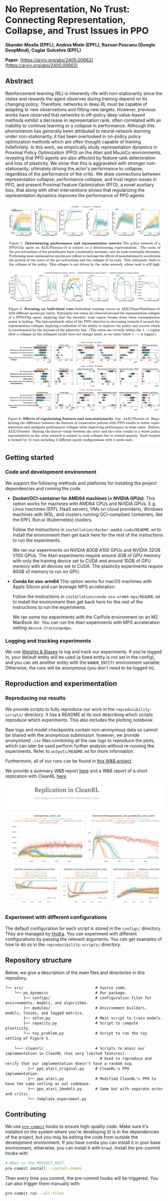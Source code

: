 # No Representation, No Trust: Connecting Representation, Collapse, and Trust Issues in PPO

**Skander Moalla (EPFL), Andrea Miele (EPFL), Razvan Pascanu (Google DeepMind), Caglar Gulcehre (EPFL)**

**Paper**: [https://arxiv.org/abs/2405.00662](https://arxiv.org/abs/2405.00662)

## Abstract

Reinforcement learning (RL) is inherently rife with non-stationarity since the states and rewards the agent observes during training depend on its changing policy.
Therefore, networks in deep RL must be capable of adapting to new observations and fitting new targets.
However, previous works have observed that networks in off-policy deep value-based methods exhibit a decrease in representation rank, often correlated with an inability to continue learning or a collapse in performance.
Although this phenomenon has generally been attributed to neural network learning under non-stationarity, it has been overlooked in on-policy policy optimization methods which are often thought capable of training indefinitely.
In this work, we empirically study representation dynamics in Proximal Policy Optimization (PPO) on the Atari and MuJoCo environments, revealing that PPO agents are also affected by feature rank deterioration and loss of plasticity.
We show that this is aggravated with stronger non-stationarity, ultimately driving the actor's performance to collapse, regardless of the performance of the critic.
We draw connections between representation collapse, performance collapse, and trust region issues in PPO, and present Proximal Feature Optimization (PFO), a novel auxiliary loss, that along with other interventions shows that regularizing the representation dynamics improves the performance of PPO agents.

![](outputs/github-figures/figure-1.png "Figure 1")
![](outputs/github-figures/figure-3.png "Figure 3")
![](outputs/github-figures/figure-6.png "Figure 6")

## Getting started

### Code and development environment

We support the following methods and platforms for installing the project dependencies and running the code.

- **Docker/OCI-container for AMD64 machines (+ NVIDIA GPUs)**:
  This option works for machines with AMD64 CPUs and NVIDIA GPUs.
  E.g. Linux machines (EPFL HaaS servers, VMs on cloud providers),
  Windows machines with WSL, and clusters running OCI-compliant containers,
  like the EPFL Run:ai (Kubernetes) clusters.

  Follow the instructions in `installation/docker-amd64-cuda/README.md` to install the environment
  then get back here for the rest of the instructions to run the experiments.

  We ran our experiments on NVIDIA 80GB A100 GPUs and NVIDIA 32GB V100 GPUs.
  The Atari experiments require around 3GB of GPU memory with only the training device set to CUDA
  and around 10GB of GPU memory with all devices set to CUDA.
  The plasticity experiments require 80GB of memory to run on GPU.

- **Conda for osx-arm64**
  This option works for macOS machines with Apple Silicon and can leverage MPS acceleration.

  Follow the instructions in `installation/conda-osx-arm64-mps/README.md` to install the environment
  then get back here for the rest of the instructions to run the experiments.

  We ran some toy experiments with the CarPole environment on an M2 MacBook Air.
  You can run the Atari experiments with MPS acceleration setting `device.training=mps`.


### Logging and tracking experiments

We use [Weights & Biases](https://wandb.ai/site) to log and track our experiments.
If you're logged in, your default entity will be used (a fixed entity is not set in the config),
and you can set another entity with the `WANDB_ENTITY` environment variable.
Otherwise, the runs will be anonymous (you don't need to be logged in).

## Reproduction and experimentation

### Reproducing our results

We provide scripts to fully reproduce our work in the `reproducibility-scripts/` directory.
It has a README at its root describing which scripts reproduce which experiments.
This also includes the plotting notebook.

Raw logs and model checkpoints contain non-anonymous data so cannot be shared with the anonymous submission.
however, we provide anonymized `.csv` files combining all the raw logs to reproduce the plots,
which can later be used perform further analysis without re-running the experiments.
Refer to `outputs/README.md` for more information.

Furthermore, all of our runs can be found in [this W&B project](https://wandb.ai/lawmen-05-shark/no-representation-no-trust/).

We provide a summary W&B report [here](https://api.wandb.ai/links/lawmen-05-shark/70cat8oq)
and a W&B report of a short replication with CleanRL [here](https://api.wandb.ai/links/lawmen-05-shark/m3yly6mw).

![](outputs/github-figures/replication.png "Replication with CleanRL")

### Experiment with different configurations

The default configuration for each script is stored in the `configs/` directory.
They are managed by [Hydra](https://hydra.cc/docs/intro/).
You can experiment with different configurations by passing the relevant arguments.
You can get examples of how to do so in the `reproducibility-scripts/` directory.

## Repository structure

Below, we give a description of the main files and directories in this repository.

```
└── src/                                # Source code.
    └── po_dynamics                     # Our package.
        ├── configs/                    # configuration files for environments, models, and algorithms.
        ├── modules/                    # Environment builders, models, losses, and logged metrics.
        ├── solve.py                    # Main script to train models.
        ├── capacity.py                 # Script to compute plasticity.
        └── toy_problem.py              # Script to run the toy setting of Figure 5.

    └─── cleanrl/                       # Scripts to mimic our implementation in CleanRL (has very limited features).
                                          # Used to reproduce and verify that our implementation doesn't have a random bug.
          ├── ppo_atari_original.py     # CleanRL's PPO implementation.
          ├── ppo_atari.py              # Modified CleanRL's PPO to have the same setting as out codebase.
          ├── ppo_atari_2models.py      # Same but with separate actor and critic.
          └── template_experiment.py

```

## Contributing

We use [`pre-commit`](https://pre-commit.com) hooks to ensure high-quality code.
Make sure it's installed on the system where you're developing
(it is in the dependencies of the project, but you may be editing the code from outside the development environment.
If you have conda you can install it in your base environment, otherwise, you can install it with `brew`).
Install the pre-commit hooks with

```bash
# When in the PROJECT_ROOT.
pre-commit install --install-hooks
```

Then every time you commit, the pre-commit hooks will be triggered.
You can also trigger them manually with:

```bash
pre-commit run --all-files
```
